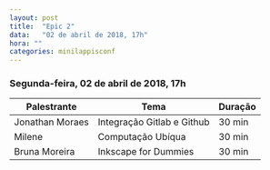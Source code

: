 ```yaml
---
layout: post
title:  "Epic 2"
data:   "02 de abril de 2018, 17h"
hora: ""
categories: minilappisconf
---
```


### Segunda-feira, 02 de abril de 2018, 17h

| Palestrante     | Tema                         | Duração |
| --------------- | ---------------------------- | ------- |
| Jonathan Moraes | Integração Gitlab e Github   | 30 min  |
| Milene          | Computação Ubíqua            | 30 min  |
| Bruna Moreira   | Inkscape for Dummies         | 30 min  |


